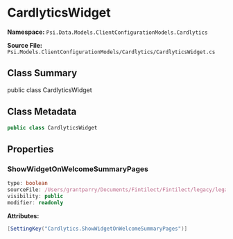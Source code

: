 # CardlyticsWidget

**Namespace:** `Psi.Data.Models.ClientConfigurationModels.Cardlytics`

**Source File:** `Psi.Models.ClientConfigurationModels/Cardlytics/CardlyticsWidget.cs`

## Class Summary

public class CardlyticsWidget

## Class Metadata

```typescript
public class CardlyticsWidget
```

## Properties

### ShowWidgetOnWelcomeSummaryPages

```typescript
type: boolean
sourceFile: /Users/grantparry/Documents/Fintilect/Fintilect/legacy/legacy-apis/Psi.Models.ClientConfigurationModels/Cardlytics/CardlyticsWidget.cs
visibility: public
modifier: readonly
```

**Attributes:**
```csharp
[SettingKey("Cardlytics.ShowWidgetOnWelcomeSummaryPages")]
```
